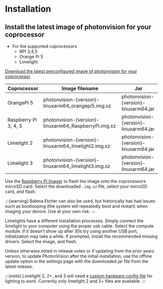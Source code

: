 # Installation

## Install the latest image of photonvision for your coprocessor

- For the supported coprocessors
  - RPI 3,4,5
  - Orange Pi 5
  - Limelight

[Download the latest preconfigured image of photonvision for your coprocessor](https://github.com/PhotonVision/photonvision/releases/latest)

| Coprocessor          | Image filename                                       | Jar                                   |
| -------------------- | ---------------------------------------------------- | ------------------------------------- |
| OrangePi 5           | photonvision-{version}-linuxarm64_orangepi5.img.xz   | photonvision-{version}-linuxarm64.jar |
| Raspberry Pi 3, 4, 5 | photonvision-{version}-linuxarm64_RaspberryPi.img.xz | photonvision-{version}-linuxarm64.jar |
| Limelight 2          | photonvision-{version}-linuxarm64_limelight2.img.xz  | photonvision-{version}-linuxarm64.jar |
| Limelight 3          | photonvision-{version}-linuxarm64_limelight3.img.xz  | photonvision-{version}-linuxarm64.jar |

Use the [Raspberry Pi Imager](https://www.raspberrypi.com/software/) to flash the image onto the coprocessors microSD card. Select the downloaded `.img.xz` file, select your microSD card, and flash.

:::{warning}
Balena Etcher can also be used, but historically has had issues such as bootlooping (the system will repeatedly boot and restart) when imaging your device. Use at your own risk.
:::

Limelights have a different installation processes. Simply connect the limelight to your computer using the proper usb cable. Select the compute module. If it doesn’t show up after 30s try using another USB port, initialization may take a while. If prompted, install the recommended missing drivers. Select the image, and flash.

Unless otherwise noted in release notes or if updating from the prior years version, to update PhotonVision after the initial installation, use the offline update option in the settings page with the downloaded jar file from the latest release.

:::{note}
Limelight 2, 2+, and 3 will need a [custom hardware config file](https://github.com/PhotonVision/photonvision/tree/main/docs/source/docs/advanced-installation/sw_install/files) for lighting to work. Currently only limelight 2 and 2+ files are available.
:::
